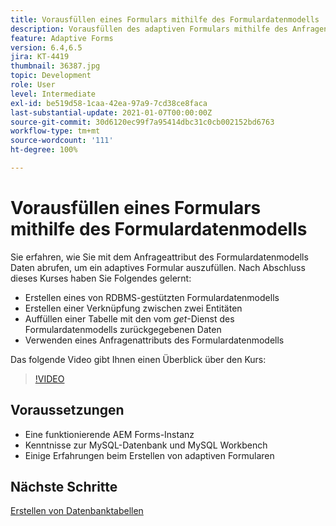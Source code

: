 ```yaml
---
title: Vorausfüllen eines Formulars mithilfe des Formulardatenmodells
description: Vorausfüllen des adaptiven Formulars mithilfe des Anfragenattributs des Formulardatenmodells
feature: Adaptive Forms
version: 6.4,6.5
jira: KT-4419
thumbnail: 36387.jpg
topic: Development
role: User
level: Intermediate
exl-id: be519d58-1caa-42ea-97a9-7cd38ce8faca
last-substantial-update: 2021-01-07T00:00:00Z
source-git-commit: 30d6120ec99f7a95414dbc31c0cb002152bd6763
workflow-type: tm+mt
source-wordcount: '111'
ht-degree: 100%

---
```


# Vorausfüllen eines Formulars mithilfe des Formulardatenmodells

Sie erfahren, wie Sie mit dem Anfrageattribut des Formulardatenmodells Daten abrufen, um ein adaptives Formular auszufüllen.
Nach Abschluss dieses Kurses haben Sie Folgendes gelernt:

* Erstellen eines von RDBMS-gestützten Formulardatenmodells
* Erstellen einer Verknüpfung zwischen zwei Entitäten
* Auffüllen einer Tabelle mit den vom _get_-Dienst des Formulardatenmodells zurückgegebenen Daten
* Verwenden eines Anfragenattributs des Formulardatenmodells

Das folgende Video gibt Ihnen einen Überblick über den Kurs:
>[!VIDEO](https://video.tv.adobe.com/v/36387?quality=12&learn=on)

## Voraussetzungen

* Eine funktionierende AEM Forms-Instanz
* Kenntnisse zur MySQL-Datenbank und MySQL Workbench
* Einige Erfahrungen beim Erstellen von adaptiven Formularen

## Nächste Schritte

[Erstellen von Datenbanktabellen](./create-database-tables.md)
